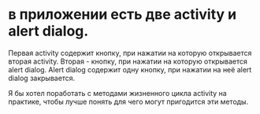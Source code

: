 # в приложении есть две activity и alert dialog.
Первая activity содержит кнопку, при нажатии на которую открывается вторая activity. 
Вторая - кнопку, при нажатии на которую открывается alert dialog. 
Alert dialog содержит одну кнопку, при нажатии на неё alert dialog закрывается.

Я бы хотел поработать с методами жизненного цикла activity на практике, чтобы лучше понять для чего могут пригодится эти методы. 
